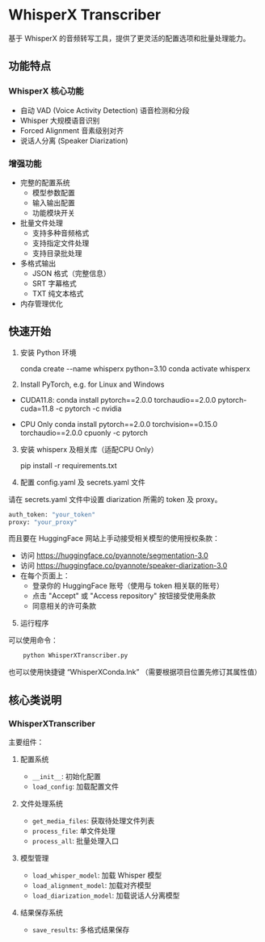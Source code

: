 # WhisperX Transcriber

基于 WhisperX 的音频转写工具，提供了更灵活的配置选项和批量处理能力。

## 功能特点

### WhisperX 核心功能
- 自动 VAD (Voice Activity Detection) 语音检测和分段
- Whisper 大规模语音识别
- Forced Alignment 音素级别对齐
- 说话人分离 (Speaker Diarization)

### 增强功能
- 完整的配置系统
  - 模型参数配置
  - 输入输出配置
  - 功能模块开关
- 批量文件处理
  - 支持多种音频格式
  - 支持指定文件处理
  - 支持目录批处理
- 多格式输出
  - JSON 格式（完整信息）
  - SRT 字幕格式
  - TXT 纯文本格式
- 内存管理优化

## 快速开始

1. 安装 Python 环境

    conda create --name whisperx python=3.10
    conda activate whisperx

2. Install PyTorch, e.g. for Linux and Windows

* CUDA11.8:
    conda install pytorch==2.0.0 torchaudio==2.0.0 pytorch-cuda=11.8 -c pytorch -c nvidia

* CPU Only
    conda install pytorch==2.0.0 torchvision==0.15.0 torchaudio==2.0.0 cpuonly -c pytorch

3. 安装 whisperx 及相关库（适配CPU Only）

    pip install -r requirements.txt

4. 配置 config.yaml 及 secrets.yaml 文件

请在 secrets.yaml 文件中设置 diarization 所需的 token 及 proxy。

```bash
auth_token: "your_token"
proxy: "your_proxy"
```

而且要在 HuggingFace 网站上手动接受相关模型的使用授权条款：

* 访问 https://huggingface.co/pyannote/segmentation-3.0
* 访问 https://huggingface.co/pyannote/speaker-diarization-3.0
* 在每个页面上：
    - 登录你的 HuggingFace 账号（使用与 token 相关联的账号）
    - 点击 "Accept" 或 "Access repository" 按钮接受使用条款
    - 同意相关的许可条款

5. 运行程序

可以使用命令：
```bash
    python WhisperXTranscriber.py
```
也可以使用快捷键 “WhisperXConda.lnk” （需要根据项目位置先修订其属性值）

## 核心类说明

### WhisperXTranscriber

主要组件：

1. 配置系统
   - `__init__`: 初始化配置
   - `load_config`: 加载配置文件

2. 文件处理系统
   - `get_media_files`: 获取待处理文件列表
   - `process_file`: 单文件处理
   - `process_all`: 批量处理入口

3. 模型管理
   - `load_whisper_model`: 加载 Whisper 模型
   - `load_alignment_model`: 加载对齐模型
   - `load_diarization_model`: 加载说话人分离模型

4. 结果保存系统
   - `save_results`: 多格式结果保存
